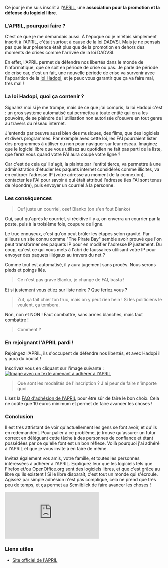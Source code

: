 Ce jour je me suis inscrit à l'[APRIL](http://www.april.org/ "Visiter le site officiel de l'APRIL"), une **association pour la promotion et la défense du logiciel libre**.

### L'APRIL, pourquoi faire ?

C'est ce que je me demandais aussi. À l'époque où je m'étais simplement inscrit à l'APRIL, c'était surtout à cause de la [loi DADVSI](http://fr.wikipedia.org/wiki/DADVSI "Découvrir sur Wikipédia la loi DADVSI"). Mais je ne pensais pas que leur présence était plus que de la promotion en dehors des moments de crises comme l'arrivée de la loi DADVSI.

En effet, l'APRIL permet de défendre nos libertés dans le monde de l'informatique, que ce soit en période de crise ou pas. Je parle de période de crise car, c'est un fait, une nouvelle période de crise va survenir avec l'apparition de la [loi Hadopi](http://fr.wikipedia.org/wiki/Loi_Hadopi "Découvrir ce que la loi Hadopi contient, selon Wikipédia"), et je peux vous garantir que ça va faire mal, très mal !

### La loi Hadopi, quoi ça contenir ?

Signalez moi si je me trompe, mais de ce que j'ai compris, la loi Hadopi c'est : un gros système automatisé qui permettra à toute entité qui en a les pouvoirs, de se plaindre de l'utilisation non autorisée d'oeuvre en tout genre au travers du réseau internet.

J'entends par oeuvre aussi bien des musiques, des films, que des logiciels et divers programmes. Par exemple avec cette loi, les FAI pourraient lister des programmes à utiliser ou non pour naviguer sur leur réseau. Imaginez que le logiciel libre que vous utilisez au quotidien ne fait pas parti de la liste, que ferez vous quand votre FAI aura coupé votre ligne ?

Car c'est de cela qu'il s'agit, la plainte par l'entité tierce, va permettre à une administration d'étudier les paquets internet considérés comme illicites, va en extirper l'adresse IP (votre adresse au moment de la connexion), contacter les FAI pour savoir à qui était attribué l'adresse (les FAI sont tenus de répondre), puis envoyer un courriel à la personne.

### Les conséquences

> Ouf juste un courriel, osef Blanko (on s'en fout Blanko)

Oui, sauf qu'après le courriel, si récidive il y a, on enverra un courrier par la poste, puis à la troisième fois, coupure de ligne.

Le truc ennuyeux, c'est qu'on peut brûler les étapes selon gravité. Par ailleurs un site connu comme "The Pirate Bay" semble avoir prouvé que l'on peut transformer ses paquets IP pour en modifier l'adresse IP justement. Du coup, qu'est ce qui vous mets à l'abri de faussaires utilisant votre IP pour envoyer des paquets illégaux au travers du net ?

Comme tout est automatisé, il y aura jugement sans procès. Nous serons pieds et poings liés.

> Ce n'est pas grave Blanko, je change de FAI, basta !

Et si justement vous étiez sur liste noire ? Que feriez vous ?

> Zut, ça fait chier ton truc, mais on y peut rien hein ! Si les politiciens le veulent, ça tombera.

Non, non et NON ! Faut combattre, sans armes blanches, mais faut combattre !

> Comment ?

### En rejoignant l'APRIL pardi !

Rejoingez l'APRIL, ils s'occupent de défendre nos libertés, et avec Hadopi il y aura du boulot ! 

Inscrivez vous en cliquant sur l'image suivante : [![Image avec un texte amenant à adhérer à l'APRIL](http://www.april.org/files/association/documents/bannieres/adherer_april_logiciel_libre_216x31.png "Adhérer à l'APRIL maintenant !")](http://www.april.org/adherer?referent=Olivier+DOSSMANN+alias+Blankoworld+%28odossmann%29 "Adhérer à l'APRIL maintenant !")

> Que sont les modalités de l'inscription ? J'ai peur de faire n'importe quoi.

Lisez la [FAQ d'adhésion de l'APRIL](http://www.april.org/association/faq-adhesion.html "Lire la FAQ de l'APRIL sur le site officiel april.org") pour être sûr de faire le bon choix. Cela ne coûte que 10 euros minimum et permet de faire avancer les choses !

### Conclusion

Il est très attristant de voir qu'actuellement les gens se font avoir, et qu'ils en redemandent. Pour palier à ce problème, je trouve qu'assurer un futur correct en déléguant cette tâche à des personnes de confiance et étant possédées par ce qu'elle font est un bon réflexe. Voilà pourquoi j'ai adhéré à l'APRIL et que je vous invite à en faire de même.

Invitez également vos amis, votre famille, et toutes les personnes intéressées à adhérer à l'APRIL. Expliquez leur que les logiciels tels que Firefox et/ou OpenOffice.org sont des logiciels libres, et que c'est grâce au libre qu'ils existent ! Si le libre disparaît, c'est tout un monde qui s'écroule. Agissez par simple adhésion n'est pas compliqué, cela ne prend que très peu de temps, et ça permet au Scmilblick de faire avancer les choses !

[![Image avec un texte amenant à adhérer à l'APRIL](http://www.april.org/files/association/documents/bannieres/banniereadm5.php "Adhérer à l'APRIL maintenant !")](http://www.april.org/adherer?referent=Olivier+DOSSMANN+alias+Blankoworld+%28odossmann%29 "Adhérer à l'APRIL maintenant !")

### Liens utiles

  * [Site officiel de l'APRIL](http://april.org "Visiter le site officiel de l'APRIL")

